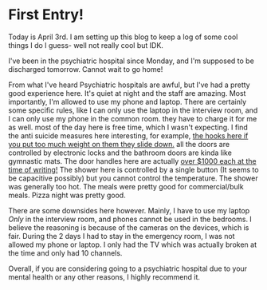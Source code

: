 <!--
 Copyright (c) 2022 Aiden Baker

 This software is released under the MIT License.
 https://opensource.org/licenses/MIT
-->

# First Entry!

Today is April 3rd. I am setting up this blog to keep a log of some cool things I do I guess- well not really cool but IDK.

I've been in the psychiatric hospital since Monday, and I'm supposed to be discharged tomorrow. Cannot wait to go home!

From what I've heard Psychiatric hospitals are awful, but I've had a pretty good experience here. It's quiet at night and the staff are amazing.
Most importantly, I'm allowed to use my phone and laptop. There are certainly some specific rules, like I can only use the laptop in the
interview room, and I can only use my phone in the common room. they have to charge it for me as well. most of the day here is free time, which
I wasn't expecting. I find the anti suicide measures here interesting, for example, [the hooks here if you put too much weight on them they slide
down.](https://www.hipac.com.au/shop-product/coat---towel-hooks/anti-ligature-single-towel-hook--break-away--exposed-mount) all the doors are controlled by electronic locks and the bathroom doors are kinda like gymnastic mats. The door handles here are actually
[over $1000 each at the time of writing!](https://www.craftmasterhardware.com/shop-by-category/door-locks/anti-ligature/acchcylpa234lcsfic26drh-accurate-ch-cyl-pa-passage-cresent-handle-cyl-anti-lig-lock) The shower here is controlled by a single button (It seems to be
capacitive possibly) but you cannot control the temperature. The shower was generally too hot. The meals were pretty good for commercial/bulk meals.
Pizza night was pretty good.

There are some downsides here however. Mainly, I have to use my laptop *Only* in the interview room, and phones cannot be used in the bedrooms.
I believe the reasoning is because of the cameras on the devices, which is fair. During the 2 days I had to stay in the emergency room, I was not allowed
my phone or laptop. I only had the TV which was actually broken at the time and only had 10 channels.

Overall, if you are considering going to a psychiatric hospital due to your mental health or any other reasons, I highly recommend it.